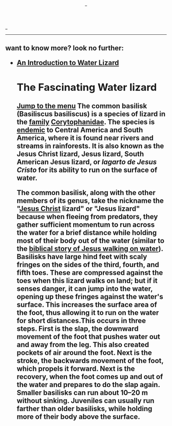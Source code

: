 <!DOCTYPE html>
<html>
   <head>
      <title>The common basilisk</title>
      <link rel="canonical"
            href="https://en.wikipedia.org/wiki/Common_basilisk">
   </head>
   <header role="banner" class="banner" id="banner" tabindex:"-1">_</header>
   <main role="main">_</main>
   <hr>
   <nav id="menu" tabindex="-1" role="navigation">
      <h1 class="hiddden">want to know more? look no further:</hi>
      <ul>
         <li>
            <a href="index.html">
               <b class="hidden">An</b>
               Introduction
               <b class="hidden">to Water Lizard<b/>
            </a>
          </li>
   <h1 id="logo">The Fascinating Water lizard</h1>
   <a id="nav-jump" href="#menu">Jump to the menu</a>
   </header>
   <body>The common basilisk (Basiliscus basiliscus) is a species of lizard in the <a href="https://en.wikipedia.org/wiki/Family_(biology)">family</a> <a                              href="https://en.wikipedia.org/wiki/Corytophanidae">Corytophanidae</a>. The species is <a href="https://en.wikipedia.org/wiki/Endemism">endemic</a> to Central America and South    America, where it is found near rivers and streams in rainforests. <strong>It is also known as the Jesus Christ lizard, Jesus lizard, South American Jesus lizard, or <i                    lang="spa">lagarto</i> <i lang="spa">de</i> <i lang="spa">Jesus</i> <i lang="spa">Cristo</i> for its ability to run on the surface of water</strong>.

   <p>
   <p>The common basilisk, along with the other members of its genus, take the nickname the "<a href="https://en.wikipedia.org/wiki/Jesus">Jesus Christ</a> lizard" or "Jesus          lizard"     because when fleeing from predators, they gather sufficient momentum to run across the water for a brief distance while holding most of their body out of the water    (similar to     the <a href="https://en.wikipedia.org/wiki/Jesus_walking_on_water">biblical story of Jesus walking on water</a>). Basilisks have large hind feet with scaly        fringes on the         sides   of the third, fourth, and fifth toes. These are compressed against the toes when this lizard walks on land; but if it senses danger, it can jump    into the water,           opening up these fringes against the water's surface. This increases the surface area of the foot, thus allowing it to run on the water for short         distances.This occurs in         three steps. First is     the slap, the downward movement of the foot that pushes water out and away from the leg. This also created pockets       of air around the foot. Next is       the stroke, the backwards       movement of the foot, which propels it forward. Next is the recovery, when the foot comes up and out of       the water and prepares to do the slap       again. Smaller basilisks can run     about 10–20 m without sinking. Juveniles can usually run farther than older basilisks, while       holding more of their body above the surface.</p>
   </p>
   </body>
 </html>
</!DOCTYPE html>



